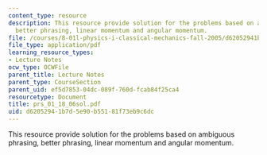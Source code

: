 ```yaml
---
content_type: resource
description: This resource provide solution for the problems based on ambiguous phrasing,
  better phrasing, linear momentum and angular momentum.
file: /courses/8-01l-physics-i-classical-mechanics-fall-2005/d62052941b7d5e90b55181f73eb9c6dc_prs_01_18_06sol.pdf
file_type: application/pdf
learning_resource_types:
- Lecture Notes
ocw_type: OCWFile
parent_title: Lecture Notes
parent_type: CourseSection
parent_uid: ef5d7853-04dc-089f-760d-fcab84f25ca4
resourcetype: Document
title: prs_01_18_06sol.pdf
uid: d6205294-1b7d-5e90-b551-81f73eb9c6dc
---
```

This resource provide solution for the problems based on ambiguous phrasing, better phrasing, linear momentum and angular momentum.

